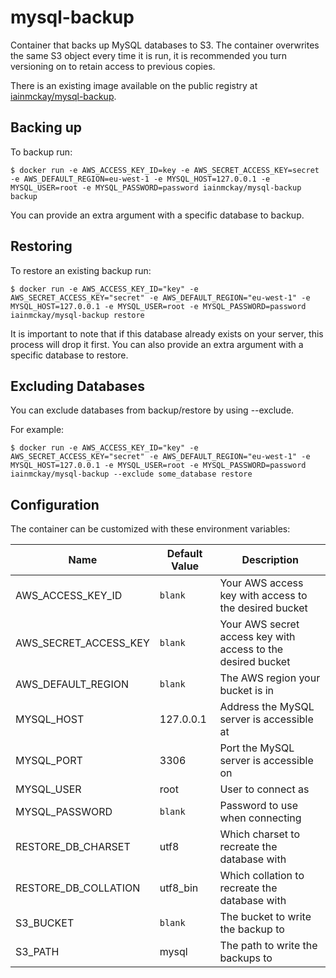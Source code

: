 # mysql-backup

Container that backs up MySQL databases to S3. The container overwrites the same S3 object every time it is run, it is recommended you turn
versioning on to retain access to previous copies.

There is an existing image available on the public registry at [iainmckay/mysql-backup](https://registry.hub.docker.com/u/iainmckay/mysql-backup/).

## Backing up

To backup run:

    $ docker run -e AWS_ACCESS_KEY_ID=key -e AWS_SECRET_ACCESS_KEY=secret -e AWS_DEFAULT_REGION=eu-west-1 -e MYSQL_HOST=127.0.0.1 -e MYSQL_USER=root -e MYSQL_PASSWORD=password iainmckay/mysql-backup backup

You can provide an extra argument with a specific database to backup.

## Restoring

To restore an existing backup run:

    $ docker run -e AWS_ACCESS_KEY_ID="key" -e AWS_SECRET_ACCESS_KEY="secret" -e AWS_DEFAULT_REGION="eu-west-1" -e MYSQL_HOST=127.0.0.1 -e MYSQL_USER=root -e MYSQL_PASSWORD=password iainmckay/mysql-backup restore

It is important to note that if this database already exists on your server, this process will drop it first. You can also provide an extra argument with a specific database to restore.

## Excluding Databases

You can exclude databases from backup/restore by using --exclude.

For example:

	$ docker run -e AWS_ACCESS_KEY_ID="key" -e AWS_SECRET_ACCESS_KEY="secret" -e AWS_DEFAULT_REGION="eu-west-1" -e MYSQL_HOST=127.0.0.1 -e MYSQL_USER=root -e MYSQL_PASSWORD=password iainmckay/mysql-backup --exclude some_database restore

## Configuration 

The container can be customized with these environment variables:

Name | Default Value | Description
--- | --- | ---
AWS_ACCESS_KEY_ID | `blank` | Your AWS access key with access to the desired bucket
AWS_SECRET_ACCESS_KEY | `blank` | Your AWS secret access key with access to the desired bucket
AWS_DEFAULT_REGION | `blank` | The AWS region your bucket is in
MYSQL_HOST | 127.0.0.1 | Address the MySQL server is accessible at
MYSQL_PORT | 3306 | Port the MySQL server is accessible on
MYSQL_USER | root | User to connect as
MYSQL_PASSWORD | `blank` | Password to use when connecting
RESTORE_DB_CHARSET | utf8 | Which charset to recreate the database with
RESTORE_DB_COLLATION | utf8_bin | Which collation to recreate the database with
S3_BUCKET | `blank` | The bucket to write the backup to
S3_PATH | mysql | The path to write the backups to
